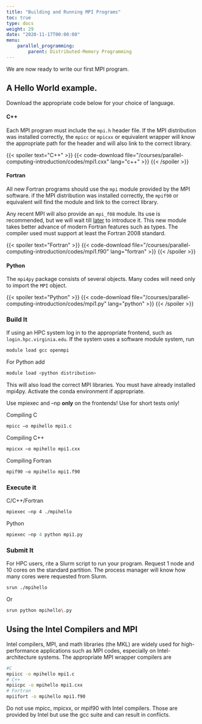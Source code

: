 ```yaml
---
title: "Building and Running MPI Programs"
toc: true
type: docs
weight: 29
date: "2020-11-17T00:00:00"
menu:
    parallel_programming:
        parent: Distributed-Memory Programming
---
```


We are now ready to write our first MPI program.  

## A Hello World example.

Download the appropriate code below for your choice of language.

#### C++

Each MPI program must include the `mpi.h` header file. If the MPI distribution was installed correctly, the `mpicc` or `mpicxx` or equivalent wrapper will know the appropriate path for the header and will also link to the correct library.

{{< spoiler text="C++" >}}
{{< code-download file="/courses/parallel-computing-introduction/codes/mpi1.cxx" lang="c++" >}}
{{< /spoiler >}}

#### Fortran

All new Fortran programs should use the `mpi` module provided by the MPI software. if the MPI distribution was installed correctly, the `mpif90` or equivalent will find the module and link to the correct library.

Any recent MPI will also provide an `mpi_f08` module.  Its use is recommended, but we will wait till [later](courses/paralll-incomputing-introduction/distributed_mpi_nonblocking_exchange) to introduce it. This new module takes better advance of modern Fortran features such as types.  The compiler used must support at least the Fortran 2008 standard.

{{< spoiler text="Fortran" >}}
{{< code-download file="/courses/parallel-computing-introduction/codes/mpi1.f90" lang="fortran" >}}
{{< /spoiler >}}

#### Python

The `mpi4py` package consists of several objects.  Many codes will need only to import the `MPI` object.

{{< spoiler text="Python" >}}
{{< code-download file="/courses/parallel-computing-introduction/codes/mpi1.py" lang="python" >}}
{{< /spoiler >}}

### Build It

If using an HPC system log in to the appropriate frontend, such as `login.hpc.virginia.edu`.  If the system uses a software module system, run
```bash
module load gcc openmpi
```

For Python add
```bash
module load <python distribution>
```
This will also load the correct MPI libraries. You must have already installed mpi4py.  Activate the conda environment if appropriate.

Use mpiexec and –np **only** on the frontends!  Use for short tests only!

Compiling C 
```bash
mpicc –o mpihello mpi1.c
```

Compiling C++
```bash
mpicxx –o mpihello mpi1.cxx
```

Compiling Fortran
```bash
mpif90 –o mpihello mpi1.f90
```

### Execute it
C/C++/Fortran
```bash
mpiexec –np 4 ./mpihello
```

Python
```python
mpiexec –np 4 python mpi1.py
```

### Submit It

For HPC users, rite a Slurm script to run your program.  Request 1 node and 10 cores on the standard partition.  The process manager will know how many cores were requested from Slurm.
```bash
srun ./mpihello
```
Or
```bash
srun python mpihello\.py
```

## Using the Intel Compilers and MPI

Intel compilers, MPI, and math libraries (the MKL) are widely used for high-performance applications such as MPI codes, especially on Intel-architecture systems.  The appropriate MPI wrapper compilers are
```bash
#C
mpiicc -o mpihello mpi1.c
# C++
mpiicpc -o mpihello mpi1.cxx
# Fortran
mpiifort -o mpihello mpi1.f90
```
Do not use mpicc, mpicxx, or mpif90 with Intel compilers.  Those are provided by Intel but use the gcc suite and can result in conflicts.
